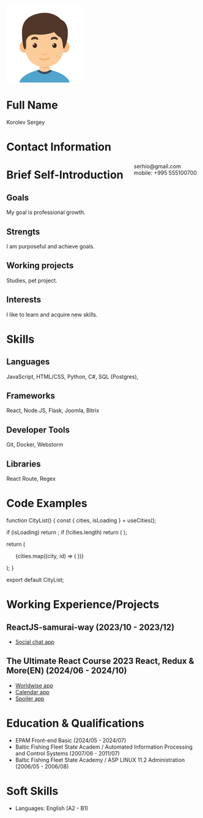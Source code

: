 <img src="/public/avatar.png" alt="photo"/>

# Full Name
Korolev Sergey

# Contact Information
<span style="float:right;padding:6px"> 
  serhio@gmail.com <br> mobile: +995 555100700
</span>

# Brief Self-Introduction
## Goals
My goal is professional growth.
## Strengts
I am purposeful and achieve goals.
## Working projects
Studies, pet project.
## Interests
I like to learn and acquire new skills.


# Skills
## Languages
JavaScript, HTML/CSS, Python, C#, SQL (Postgres), 
## Frameworks
React, Node.JS, Flask, Joomla, Bitrix
## Developer Tools
Git, Docker, Webstorm
## Libraries
React Route, Regex


# Code Examples
function CityList() {
  const { cities, isLoading } = useCities();

  if (isLoading) return <Spinner />;
  if (!cities.length) 
    return (
      <Message message="Add your firs cuty by clicking on a city on the map" />
    );

    
  return (
    <div>
      <ul className={styles.cityList}>
        {cities.map((city, id) => (
          <CityItem city={city} key={id} />
        ))}
      </ul>
    </div>
  );
}

export default CityList;



# Working Experience/Projects 

## ReactJS-samurai-way (2023/10 - 2023/12) 

* [Social chat app](https://github.com/serhio1212/ReactJS-samurai-way-1)

## The Ultimate React Course 2023 React, Redux & More(EN) (2024/06 - 2024/10) 

* [Worldwise app](https://github.com/serhio1212/Owner-avatar-The-Ultimate-React-Course-2023-worldwise)
* [Calendar app](https://github.com/serhio1212/The-Ultimate-React-Course-2023-calend)
* [Spoiler app](https://github.com/serhio1212/The-Ultimate-React-Course-2023-spoiler)


# Education & Qualifications

* EPAM Front-end Basic (2024/05 - 2024/07)
* Baltic Fishing Fleet State Academ / Automated Information Processing and Control Systems (2007/06 - 2011/07)
* Baltic Fishing Fleet State Academy / ASP LINUX 11.2 Administration (2006/05 - 2006/08)

# Soft Skills 

* Languages: English (A2 - B1)

